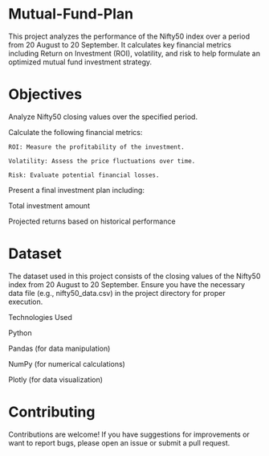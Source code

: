 # Mutual-Fund-Plan
This project analyzes the performance of the Nifty50 index over a period from 20 August to 20 September. It calculates key financial metrics including Return on Investment (ROI), volatility, and risk to help formulate an optimized mutual fund investment strategy.


# Objectives

Analyze Nifty50 closing values over the specified period.

Calculate the following financial metrics:

    ROI: Measure the profitability of the investment.
    
    Volatility: Assess the price fluctuations over time.
    
    Risk: Evaluate potential financial losses.

Present a final investment plan including:

Total investment amount

Projected returns based on historical performance

# Dataset

The dataset used in this project consists of the closing values of the Nifty50 index from 20 August to 20 September. Ensure you have the necessary data file (e.g., nifty50_data.csv) in the project directory for proper execution.

Technologies Used

Python

Pandas (for data manipulation)

NumPy (for numerical calculations)

Plotly (for data visualization)

# Contributing
Contributions are welcome! If you have suggestions for improvements or want to report bugs, please open an issue or submit a pull request.
